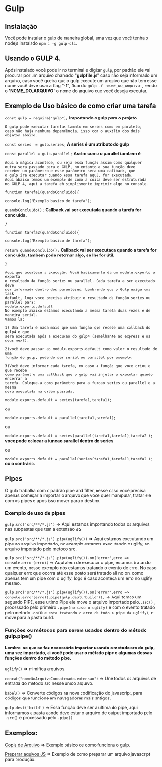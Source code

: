 # Gulp
## Instalação
Você pode instalar o gulp de maneira global, uma vez que você tenha o nodejs instalado `npm i -g gulp-cli`.

## Usando o GULP 4.
Após instalado você pode ir no terminal e digitar `gulp`, por padrão ele vai procurar por um arquivo chamado
"**gulpfile.js**" caso não seja informado um arquivo, caso você queira que o gulp execute um arquivo que não
tem esse nome você deve usar a flag "**-f**", ficando `gulp -f 'NOME_DO_ARQUIVO'`, sendo o **'NOME_DO_ARQUIVO'**
o nome do arquivo que você deseja executar.

## Exemplo de Uso básico de como criar uma tarefa

`const gulp = require("gulp");` **Importando o gulp para o projeto.**

    O gulp pode executar tarefas tamnto em series como em paralelo,
    caso não haja nenhuma dependência, isso com o auxílio dos dois
    objetos abaixo.

`const series  = gulp.series;` **A series é um atributo do gulp**

`const parallel = gulp.parallel;` **Assim como o parallel tambem é**

   
    Aqui a mágica acontece, ou seja essa função assim como qualquer 
    outra sera passado para o GULP, no entanto a sua função deve
    receber um parâmetro e esse parâmetro sera uma callback, que
    o gulp ira executar quando essa tarefa aqui, for executada.
    Aqui abaixo temos um exemplo de como a coisa deve ser estruturada
    no GULP 4, aqui a tarefa eh simplismente imprimir algo no console.


`function tarefa1(quandoConcluido){`

   `console.log("Exemplo basico de tarefa");`

   `quandoConcluido();` **Callback vai ser executada quando a tarefa for concluída.**

`}`

`function tarefa2(quandoConcluido){`

   `console.log("Exemplo basico de tarefa");`

   `return quandoConcluido();` **Callback vai ser executada quando a tarefa for concluída, tambem pode retornar algo, se lhe for útil.**

`}`


    Aqui que acontece a execução. Você basicamente da um module.exports e exporta
    o resultado da função series ou parallel. Cada tarefa a ser executado deve 
    ser informado dentro dos parenteses. Lembrando que o Gulp exige uma task 
    default, logo voce precisa atribuir o resultado da função series ou parallel para:
    module.exports.default
    No exemplo abaixo estamos executando a mesma tarefa duas vezes e de maneira serial.
    Vamos la:

    1) Uma tarefa é nada mais que uma função que recebe uma callback do gulp4 e que
    sera executada após a execucao do gulp4 (semelhante ao express e os seus next).

    2)você deve passar ao module.exports.default como valor o resultado de uma
    função do gulp, podendo ser serial ou parallel por exemplo.

    3)Você deve informar cada tarefa, no caso a função que voce criou e que recebe
    como parâmetro uma callback que o gulp vai injetar e executar quando encerrar a
    tarefa. Coloque-a como parâmetro para a funcao series ou parallel e a mesma 
    sera executada na ordem passada.


`module.exports.default = series(tarefa1,tarefa1);` 

ou

 `module.exports.default = parallel(tarefa1,tarefa1);`

 ou

 `module.exports.default = series(parallel(tarefa1,tarefa1),tarefa2 );` **voce pode colocar a funcao parallel dentro de series**

 ou

 `module.exports.default = parallel(series(tarefa1,tarefa1),tarefa2 );` **ou o contrário.**

## Pipes
O gulp trabalha com o padrão pipe and filter, nesse caso você precisa apenas começar a importar o arquivo que você quer manipular, tratar ele com os pipes e apos isso mover para o destino.

### Exemplo de uso de pipes
`gulp.src('src/**/*.js')` => Aqui estamos importando todos os arquivos nas subpastas que tem a extensão **JS**

`gulp.src('src/**/*.js').pipe(uglify())` => Aqui estamos executando um pipe no arquivo importado, no exemplo estamos executando o uglify, no arquivo importado pelo metodo src.

`gulp.src('src/**/*.js').pipe(uglify()).on('error',erro => console.error(erro))` => Aqui alem de executar o pipe, estamos tratando um evento, nesse exemplo nós estamos tratando o evento de erro. No caso qualquer erro que ocorra até esse ponto será tratado ali no on, como apenas tem um pipe com o uglify, logo é caso aconteça um erro no uglify mesmo.

`gulp.src('src/**/*.js').pipe(uglify()).on('error',erro => console.error(erro)).pipe(gulp.dest('build'));` => Aqui temos um segundo PIPE, esse ultimo Pipe ele move o arquivo importado pelo.`.src()` , processado pelo primeiro `.pipe(no caso o uglify)` e com o evento tratado pelo metodo `.on(Que esta tratando o erro de todo o pipe do uglify)`, e move para a pasta build.

### Funções ou métodos para serem usados dentro do método gulp.pipe()
#### Lembre-se que se faz necessário importar usando o metodo src do gulp, uma vez importado, ai você pode usar o método pipe e algumas dessas funções dentro do método pipe.

`uglify()` => mimifica arquivos.

`concat("nomeDoArquivoConcatenado.extensao")` => Une todos os arquivos de entrada do método src nesse único arquivo.

`babel()` => Converte códigos na nova codificação do javascript, para códigos que funcione em navegadores mais antigos.

`gulp.dest('build')` => Essa função deve ser a ultima do pipe, aqui informamos a pasta aonde deve estar o arquivo de output importado pelo `.src()` e processado pelo `.pipe()`

 ## Exemplos:
 [Copia de Arquivo](./basico/gulpfile.js) => Exemplo básico de como funciona o gulp.

 [Preparar aquivos JS](./javascript/gulpfile.js) => Exemplo de como preparar um arquivo javascript para produção.
